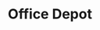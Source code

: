 ---
title: "Office Depot"
url: /oklahoma-city/office-depot-northwest-expressway/
shop: office supplies
---
